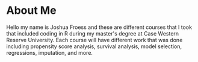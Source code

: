 # About Me

Hello my name is Joshua Froess and these are different courses that I took that included coding in R during my master's degree at Case Western Reserve University. Each course will have different work that was done including propensity score analysis, survival analysis, model selection, regressions, imputation, and more.
